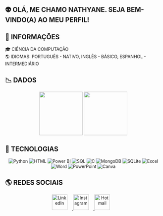 ## 👽 OLÁ, ME CHAMO NATHYANE. SEJA BEM-VINDO(A) AO MEU PERFIL!

## 📍 INFORMAÇÕES
🎓 CIÊNCIA DA COMPUTAÇÃO  
🌎 IDIOMAS: PORTUGUÊS - NATIVO, INGLÊS - BÁSICO, ESPANHOL - INTERMEDIÁRIO

## 📉 DADOS
<p align="center">
  <img height="140" src="https://github-readme-stats.vercel.app/api?username=nathyaneoliveira&theme=neon" />
  <img height="140" src="https://github-readme-stats.vercel.app/api/top-langs?username=nathyaneoliveira&layout=compact&langs_count=8&theme=neon&card_width=280" />
</p>

## 🚀 TECNOLOGIAS
<p align="center">
  <img src="https://img.icons8.com/color/100/3776AB/python.png" title="Python"/>
  <img src="https://img.icons8.com/color/100/E34F26/html-5.png" title="HTML"/>
  <img src="https://img.icons8.com/color/100/F2C811/power-bi.png" title="Power BI"/>
  <img src="https://img.icons8.com/color/100/CC2927/database.png" title="SQL"/>
  <img src="https://img.icons8.com/color/100/00599C/c-programming.png" title="C"/>
  <img src="https://img.icons8.com/color/100/4DB33D/mongodb.png" title="MongoDB"/>
  <img src="https://img.icons8.com/color/100/0061B0/sql.png" title="SQLite"/>
  <img src="https://img.icons8.com/color/100/2A73CC/microsoft-excel-2019.png" title="Excel"/>
  <img src="https://img.icons8.com/color/100/2A73CC/microsoft-word-2019.png" title="Word"/>
  <img src="https://img.icons8.com/color/100/ED7D31/microsoft-powerpoint-2019.png" title="PowerPoint"/>
  <img src="https://img.icons8.com/color/100/FF0000/canva.png" title="Canva"/>
</p>

## 🌎 REDES SOCIAIS
<p align="center">
  <a href="https://www.linkedin.com/in/nathyaneoliveira/" target="_blank">
    <img src="https://img.icons8.com/ios-filled/50/0077B5/linkedin.png" width="50" title="LinkedIn" style="margin-right: 15px;"/>
  </a>
  <a href="https://www.instagram.com/nathyaneoliveira/" target="_blank">
    <img src="https://img.icons8.com/ios-filled/50/E4405F/instagram.png" width="50" title="Instagram" style="margin-right: 15px;"/>
  </a>
  <a href="mailto:snathyaneoliveira@hotmail.com" target="_blank">
    <img src="https://img.icons8.com/ios-filled/50/0078D4/ms-outlook.png" width="50" title="Hotmail" style="margin-right: 15px;"/>
  </a>
</p>

